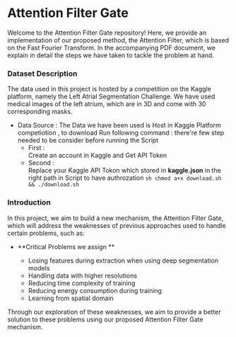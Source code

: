 # Attention Filter Gate

Welcome to the Attention Filter Gate repository! Here, we provide an implementation of our proposed method, the Attention Filter, which is based on the Fast Fourier Transform. In the accompanying PDF document, we explain in detail the steps we have taken to tackle the problem at hand.

### Dataset Description

The data used in this project is hosted by a competition on the Kaggle platform, namely the Left Atrial Segmentation Challenge. We have used medical images of the left atrium, which are in 3D and come with 30 corresponding masks.

* Data Source :
The Data we have been used is Host in Kaggle Platform competiotion , to download Run following command :
there're few step needed to be consider before running the Script 
    * First :</br>
        Create an account in Kaggle and Get API Token 
    * Second :</br>
        Replace your Kaggle API Tokon which stored in **kaggle.json** in the right path in Script to have authrozation
            ```sh
                 chmod a+x download.sh && ./download.sh
            ```

### Introduction

In this project, we aim to build a new mechanism, the Attention Filter Gate, which will address the weaknesses of previous approaches used to handle certain problems, such as:
- **Critical Problems we assign ** 

    * Losing features during extraction when using deep segmentation models
    * Handling data with higher resolutions
    * Reducing time complexity of training
    * Reducing energy consumption during training
    * Learning from spatial domain

Through our exploration of these weaknesses, we aim to provide a better solution to these problems using our proposed Attention Filter Gate mechanism.
